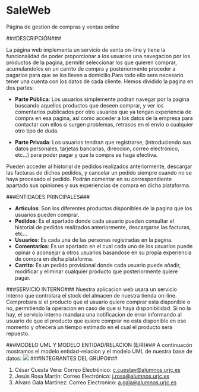 # SaleWeb
Página de gestion de compras y ventas online

###DESCRIPCIÓN###

La página web implementa un servicio de venta on-line y tiene la funcionalidad de poder proporcionar a los usuarios una navegacion por los productos de la pagina, permitir seleccionar los que quieren comprar, acumulandolos en un carrito de compra y posteriormente proceder a pagarlos para que se los lleven a domicilio.Para todo ello sera necesario tener una cuenta con los datos de cada cliente. Hemos dividido la pagina en dos partes:

- **Parte Pública**: Los usuarios simplemente podran navegar por la pagina buscando aquellos productos que deseen comprar, y ver los comentarios publicados por otro usuarios que ya tengan experiencia de compra en esa pagina, así como acceder a los datos de la empresa para contactar con ellos si surgen problemas, retrasos en el envio o cualquier otro tipo de duda.

- **Parte Privada**: Los usuarios tendran que registrarse, (introduciendo sus datos personales, tarjetas bancarias, direccion, correo electrónico, etc...) para poder pagar y que la compra se haga efectiva.

Pueden acceder al historial de pedidos realizados anteriormente, descargar las facturas de dichos pedidos, y cancelar un pedido siempre cuando no se haya procesado el pedido. Podrán comentar en su correspondiente apartado sus opiniones y sus experiencias de compra en dicha plataforma.
 
###ENTIDADES PRINCIPALES###
- **Articulos**: Son los diferentes productos disponibles de la pagina que los usuarios pueden comprar.
- **Pedidos**: Es el apartado donde cada usuario pueden consultar el historial de pedidos realizados anteriormente, descargarse las facturas, etc...
- **Usuarios**: Es cada una de las personas registradas en la pagina.
- **Comentarios**: Es un apartado en el cual cada uno de los usuarios puede opinar o aconsejar a otros usuarios basandose en su propia experiencia de compra en dicha plataforma.
- **Carrito**: Es un pedido provisional donde cada usuario puede añadir, modificar y eliminar cualquier producto que posteriormente quiere pagar.

###SERVICIO INTERNO###
Nuestra aplicacion web usara un servicio interno que controlara el stock del almacen de nuestra tienda on-line.
Comprobara si el producto que el usuario quiere comprar esta disponible o no, permitiendo la operacion en caso de que si haya disponibilidad. Si no la hay, el servicio interno mandara una notificacion de error informando al usuario de que el producto que quiere comprar no esta disponible en ese momento y ofrecera un tiempo estimado en el cual el producto sera repuesto.

###MODELO UML Y MODELO ENTIDAD/RELACION (E/R)###
A continuacón mostramos el modelo entidad-relacion y el modelo UML de nuestra base de datos:
![](imagenes/UML.jpg)
###INTEGRANTES DEL GRUPO###
1. César Cuesta Vera: Correo Electrónico: c.cuestav@alumnos.urjc.es
2. Jesús Rosa Martín: Correo Electrónico: j.rosa@alumnos.urjc.es
3. Alvaro Gala Martinez: Correo Electronico: a.gala@alumnos.urjc.es
